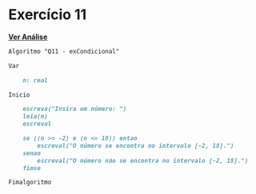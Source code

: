 # Exercício 11

[**Ver Análise**](Analise11.md)
```markdown
Algoritmo "Q11 - exCondicional"

Var

    n: real

Inicio

    escreva("Insira um número: ")
    leia(n)
    escreval

    se ((n >= -2) e (n <= 18)) entao
        escreval("O número se encontra no intervalo [-2, 18].")
    senao
        escreval("O número não se encontra no intervalo [-2, 18].")
    fimse

Fimalgoritmo
